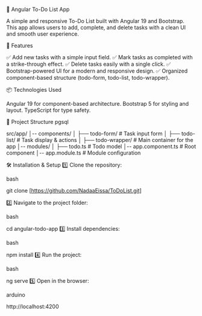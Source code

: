 📝 Angular To-Do List App

A simple and responsive To-Do List built with Angular 19 and Bootstrap. This app allows users to add, complete, and delete tasks with a clean UI and smooth user experience.

🚀 Features

✅ Add new tasks with a simple input field.
✅ Mark tasks as completed with a strike-through effect.
✅ Delete tasks easily with a single click.
✅ Bootstrap-powered UI for a modern and responsive design.
✅ Organized component-based structure (todo-form, todo-list, todo-wrapper).

📦 Technologies Used

Angular 19 for component-based architecture.
Bootstrap 5 for styling and layout.
TypeScript for type safety.


📂 Project Structure
pgsql

src/app/
│-- components/
│   ├── todo-form/        # Task input form
│   ├── todo-list/        # Task display & actions
│   ├── todo-wrapper/     # Main container for the app
│-- modules/
│   ├── todo.ts           # Todo model
│-- app.component.ts      # Root component
│-- app.module.ts         # Module configuration


🛠 Installation & Setup
1️⃣ Clone the repository:

bash

git clone [https://github.com/NadaaEissa/ToDoList.git]

2️⃣ Navigate to the project folder:

bash

cd angular-todo-app
3️⃣ Install dependencies:

bash

npm install
4️⃣ Run the project:

bash

ng serve
5️⃣ Open in the browser:

arduino

http://localhost:4200
